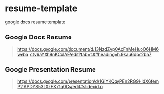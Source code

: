 # resume-template
google docs resume template

## Google Docs Resume 
> https://docs.google.com/document/d/13NzdZvpOAcFnMeHuoO6HM6weba_ctv6aYXh9nKCxlAE/edit?tab=t.0#heading=h.9kau6dpc2ba7

## Google Presentation Resume
> https://docs.google.com/presentation/d/1GlYKQqyPEn2RG9HIdX6femP2IAPDYS53LSzFX71q0Cs/edit#slide=id.p
